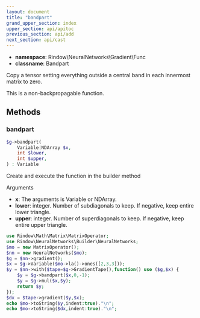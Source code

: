```yaml
---
layout: document
title: "bandpart"
grand_upper_section: index
upper_section: api/apitoc
previous_section: api/add
next_section: api/cast
---
```


- **namespace**: Rindow\NeuralNetworks\Gradient\Func
- **classname**: Bandpart

Copy a tensor setting everything outside a central band in each innermost matrix to zero.

This is a non-backpropagable function.

Methods
-------

### bandpart
```php
$g->bandpart(
    Variable|NDArray $x,
    int $lower,
    int $upper,
) : Variable
```
Create and execute the function in the builder method

Arguments

- **x**: The arguments is Variable or NDArray.
- **lower**: integer. Number of subdiagonals to keep. If negative, keep entire lower triangle.
- **upper**: integer. Number of superdiagonals to keep. If negative, keep entire upper triangle.

```php
use Rindow\Math\Matrix\MatrixOperator;
use Rindow\NeuralNetworks\Builder\NeuralNetworks;
$mo = new MatrixOperator();
$nn = new NeuralNetworks($mo);
$g = $nn->gradient();
$x = $g->Variable($mo->la()->ones([2,3,3]));
$y = $nn->with($tape=$g->GradientTape(),function() use ($g,$x) {
    $y = $g->bandpart($x,0,-1);
    $y = $g->mul($x,$y);
    return $y;
});
$dx = $tape->gradient($y,$x);
echo $mo->toString($y,indent:true)."\n";
echo $mo->toString($dx,indent:true)."\n";
```
